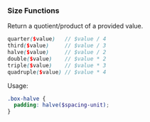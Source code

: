 ### Size Functions

Return a quotient/product of a provided value.

```scss
quarter($value)   // $value / 4
third($value)     // $value / 3
halve($value)     // $value / 2
double($value)    // $value * 2
triple($value)    // $value * 3
quadruple($value) // $value * 4
```

Usage:

```scss
.box-halve {
  padding: halve($spacing-unit);
}
```
